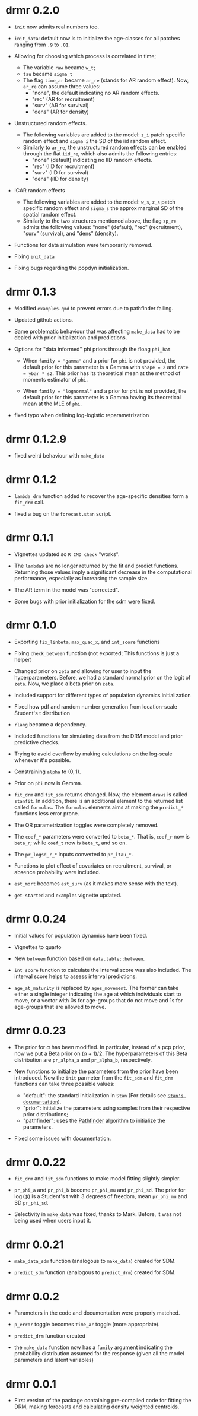 # drmr 0.2.0

* `init` now admits real numbers too.

* `init_data`: default now is to initialize the age-classes for all patches
  ranging from `.9` to `.01`.

* Allowing for choosing which process is correlated in time;

  * The variable `raw` became `w_t`;
  * `tau` became `sigma_t`
  * The flag `time_ar` became `ar_re` (stands for AR random effect). Now,
    `ar_re` can assume three values: 
    - "none", the default indicating no AR random effects.
    - "rec" (AR for recruitment)
    - "surv" (AR for survival)
    - "dens" (AR for density)

* Unstructured random effects.
  
  * The following variables are added to the model: `z_i` patch specific random
    effect and `sigma_i` the SD of the iid random effect.
  * Similarly to `ar_re`, the unstructured random effects can be enabled through
    the flat `iid_re`, which also admits the following entries:
    - "none" (default) indicating no IID random effects.
    - "rec" (IID for recruitment)
    - "surv" (IID for survival)
    - "dens" (iID for density)

* ICAR random effects
  
  * The following variables are added to the model: `w_s`, `z_s` patch specific
    random effect and `sigma_s` the approx marginal SD of the spatial random
    effect.
  * Similarly to the two structures mentioned above, the flag `sp_re` admits the
    following values: "none" (default), "rec" (recruitment), "surv" (survival),
    and "dens" (density).

* Functions for data simulation were temporarily removed.

* Fixing `init_data`

* Fixing bugs regarding the popdyn initialization.

# drmr 0.1.3

* Modified `examples.qmd` to prevent errors due to pathfinder failing.

* Updated github actions.

* Same problematic behaviour that was affecting `make_data` had to be dealed
  with prior initialization and predictions.
  
* Options for "data informed" phi priors through the floag `phi_hat`
  
  * When `family = "gamma"` and a prior for `phi` is not provided, the default
    prior for this parameter is a Gamma with `shape = 2` and `rate = ybar *
    s2`. This prior has its theoretical mean at the method of moments estimator
    of `phi`.

  * When `family = "lognormal"` and a prior for `phi` is not provided, the
    default prior for this parameter is a Gamma having its theoretical mean at
    the MLE of `phi`.

* fixed typo when defining log-logistic reparametrization

# drmr 0.1.2.9

* fixed weird behaviour with `make_data`

# drmr 0.1.2

* `lambda_drm` function added to recover the age-specific densities form a
  `fit_drm` call.
  
* fixed a bug on the `forecast.stan` script.

# drmr 0.1.1

* Vignettes updated so `R CMD check` "works".

* The `lambda`s are no longer returned by the fit and predict
  functions. Returning those values imply a significant decrease in the
  computational performance, especially as increasing the sample size.

* The AR term in the model was "corrected".

* Some bugs with prior initialization for the sdm were fixed.

# drmr 0.1.0

* Exporting `fix_linbeta`, `max_quad_x`, and `int_score` functions

* Fixing `check_between` function (not exported; This functions is just a
  helper)
   
* Changed prior on `zeta` and allowing for user to input the
  hyperparameters. Before, we had a standard normal prior on the logit of
  `zeta`. Now, we place a beta prior on `zeta`.

* Included support for different types of population dynamics initialization

* Fixed how pdf and random number generation from location-scale Student's t
  distribution

* `rlang` became a dependency.

* Included functions for simulating data from the DRM model and prior predictive
  checks.
   
* Trying to avoid overflow by making calculations on the log-scale whenever it's
  possible.

* Constraining `alpha` to $(0, 1)$.

* Prior on `phi` now is Gamma.

* `fit_drm` and `fit_sdm` returns changed. Now, the element `draws` is called
  `stanfit`. In addition, there is an additional element to the returned list
  called `formulas`. The `formulas` elements aims at making the `predict_*`
  functions less error prone.

* The QR parametrization toggles were completely removed.

* The `coef_*` parameters were converted to `beta_*`. That is, `coef_r` now is
  `beta_r`; while `coef_t` now is `beta_t`, and so on.

* The `pr_logsd_r_*` inputs converted to `pr_ltau_*`.

* Functions to plot effect of covariates on recruitment, survival, or absence
  probability were included.

* `est_mort` becomes `est_surv` (as it makes more sense with the text).

* `get-started` and `examples` vignette updated.

# drmr 0.0.24

* Initial values for population dynamics have been fixed.

* Vignettes to quarto

* New `between` function based on `data.table::between`.

* `int_score` function to calculate the interval score was also included. The
  interval score helps to assess interval predictions.

* `age_at_maturity` is replaced by `ages_movement`. The former can take either a
  single integer indicating the age at which individuals start to move, or a
  vector with 0s for age-groups that do not move and 1s for age-groups that are
  allowed to move.

# drmr 0.0.23

* The prior for $\alpha$ has been modified. In particular, instead of a pcp
  prior, now we put a Beta prior on $(\alpha + 1) / 2$. The hyperparameters of
  this Beta distribution are `pr_alpha_a` and `pr_alpha_b`, respectively.
   
* New functions to initialize the parameters from the prior have been
  introduced. Now the `init` parmeter from the `fit_sdm` and `fit_drm` functions
  can take three possible values:
  * "default": the standard initialization in `Stan` (For details see [`Stan's
    documentation`](https://mc-stan.org/docs/reference-manual/execution.html#random-initial-values)).
  * "prior": initialize the parameters using samples from their respective prior
    distributions;
  * "pathfinder": uses the
    [Pathfinder](https://mc-stan.org/docs/reference-manual/pathfinder.html)
    algorithm to initialize the parameters.

* Fixed some issues with documentation.

# drmr 0.0.22

* `fit_drm` and `fit_sdm` functions to make model fitting slightly simpler.

* `pr_phi_a` and `pr_phi_b` become `pr_phi_mu` and `pr_phi_sd`. The prior for
  $\log(\phi)$ is a Student's t with 3 degrees of freedom, mean `pr_phi_mu` and
  SD `pr_phi_sd`.
   
* Selectivity in `make_data` was fixed, thanks to Mark. Before, it was not being
  used when users input it.

# drmr 0.0.21

* `make_data_sdm` function (analogous to `make_data`) created for SDM.

* `predict_sdm` function (analogous to `predict_drm`) created for SDM.

# drmr 0.0.2

* Parameters in the code and documentation were properly matched.

* `p_error` toggle becomes `time_ar` toggle (more appropriate).

* `predict_drm` function created

* the `make_data` function now has a `family` argument indicating the
  probability distribution assumed for the response (given all the model
  parameters and latent variables)

# drmr 0.0.1

* First version of the package containing pre-compiled code for fitting the DRM,
  making forecasts and calculating density weighted centroids.
